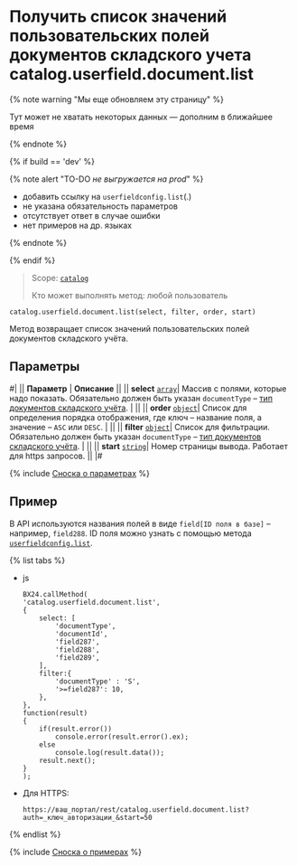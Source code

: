 # Получить список значений пользовательских полей документов складского учета catalog.userfield.document.list

{% note warning "Мы еще обновляем эту страницу" %}

Тут может не хватать некоторых данных — дополним в ближайшее время

{% endnote %}

{% if build == 'dev' %}

{% note alert "TO-DO _не выгружается на prod_" %}

- добавить ссылку на `userfieldconfig.list`(.)
- не указана обязательность параметров
- отсутствует ответ в случае ошибки
- нет примеров на др. языках
  
{% endnote %}

{% endif %}

> Scope: [`catalog`](../../scopes/permissions.md)
>
> Кто может выполнять метод: любой пользователь

```http
catalog.userfield.document.list(select, filter, order, start)
```

Метод возвращает список значений пользовательских полей документов складского учёта.

## Параметры

#|
|| **Параметр** | **Описание** ||
|| **select**
[`array`](../../data-types.md)| Массив с полями, которые надо показать. Обязательно должен быть указан `documentType` – [тип документов складского учёта](../enum/catalog-enum-get-store-document-types.md). | ||
|| **order** 
[`object`](../../data-types.md)| Список для определения порядка отображения, где ключ – название поля, а значение – `ASC` или `DESC`. | ||
|| **filter** 
[`object`](../../data-types.md)| Список для фильтрации. Обязательно должен быть указан `documentType` – [тип документов складского учёта](../enum/catalog-enum-get-store-document-types.md). | ||
|| **start** 
[`string`](../../data-types.md)| Номер страницы вывода. Работает для https запросов. ||
|#

{% include [Сноска о параметрах](../../../_includes/required.md) %}

## Пример

В API используются названия полей в виде `field[ID поля в базе]` – например, `field288`. ID поля можно узнать с помощью метода [`userfieldconfig.list`](.).

{% list tabs %}

- js
  
    ```
    BX24.callMethod(
    'catalog.userfield.document.list',
    {
        select: [
            'documentType',
            'documentId',
            'field287',
            'field288',
            'field289',
        ],
        filter:{
            'documentType' : 'S',
            '>=field287': 10,
        },
    },
    function(result)
    {
        if(result.error())
            console.error(result.error().ex);
        else
            console.log(result.data());
        result.next();
    }
    );
    ```

- Для HTTPS:

    ```
    https://ваш_портал/rest/catalog.userfield.document.list?auth=_ключ_авторизации_&start=50
    ```

{% endlist %}

{% include [Сноска о примерах](../../../_includes/examples.md) %}
